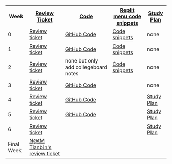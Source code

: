 <table>
   <tr>
    <th>Week</th>
    <th><a href="https://github.com/TianbinLiu/Tianbin-Github/issues">Review Ticket</a></th>
    <th><a href="code">Code</a></th>
    <th><a href="replit">Replit menu code snippets</a></th>
    <th><a href="study">Study Plan</a></th>
   </tr>
   
   <tr>
    <td>0</td>
    <td><a href="https://github.com/TianbinLiu/Tianbin-Github/issues/1">Review ticket</a></td>
    <td><a href="https://tianbinliu.github.io/code#:~:text=%22Easter%20egg%22-,%23%23Week%200,-HTML%20Code%20index">GitHub Code</a></td>
    <td><a href="https://replit.com/@TianbinLiu/Tianbin-Github#TT0/tree.py:29:12">Code snippets</a></td>
    <td>none</td>
   </tr>
  
   <tr>
    <td>1</td>
    <td><a href="https://github.com/TianbinLiu/Tianbin-Github/issues/2">Review ticket</a></td>
    <td><a href="https://tianbinliu.github.io/code#:~:text=tr%3E%0A%20%3C/table%3E%0A%20%3Chr%3E-,%23%23Week%201,-HTML%20Code%20default">GitHub Code</a></td>
    <td><a href="https://replit.com/@TianbinLiu/Tianbin-Github#TT1/carlist.py:66:12">Code snippets</a></td>
    <td>none</td>
   </tr>
  
   <tr>
    <td>2</td>
    <td><a href="https://github.com/TianbinLiu/TianbinLiu.github.io/issues/3">Review ticket</a></td>
    <td>none but only add collegeboard notes</td>
    <td><a href="https://replit.com/@TianbinLiu/Tianbin-Github#TT2/prime.py:1:0">Code snippets</a></td>
    <td>none</td>
   </tr>
  
   <tr>
    <td>3</td>
    <td><a href="https://github.com/TianbinLiu/TianbinLiu.github.io/issues/6">Review ticket</a></td>
    <td><a href="https://tianbinliu.github.io/code#:~:text=50%25%2C%20%2D50%25)%3B%0A%7D%0A%3C/style%3E-,Week%203,-HTML%20Code%20navigation">GitHub Code</a></td>
    <td></td>
    <td>none</td>
   </tr>
  
   <tr>
    <td>4</td>
    <td><a href="https://github.com/TianbinLiu/TianbinLiu.github.io/issues/7">Review ticket</a></td>
    <td><a href="https://tianbinliu.github.io/code#:~:text=list%20item%20*/%0A%20%20%20%20%20%20%20%20%7D%0A%3C/style%3E-,Week%204,-HTML%20Code%20gmap">GitHub Code</a></td>
    <td></td>
    <td><a href="https://github.com/TianbinLiu/Tianbin-Github/wiki/Study-Plan#week-4">Study Plan</a></td>
   </tr>
   
   <tr>
    <td>5</td>
    <td><a href="https://github.com/TianbinLiu/TianbinLiu.github.io/issues/8">Review ticket</a></td>
    <td><a href="https://tianbinliu.github.io/code#:~:text=render_template(%22index.html%22)-,Week%205,-HTML%20Code%20test">GitHub Code</a></td>
    <td></td>
    <td><a href="https://github.com/TianbinLiu/TianbinLiu.github.io/wiki/Study-Plan#:~:text=examples%20for%20it.-,5,-Monday">Study Plan</a></td>
   </tr>
   
   <tr>
    <td>6</td>
    <td><a href="https://github.com/TianbinLiu/TianbinLiu.github.io/issues/9">Review ticket</a></td>
    <td></td>
    <td></td>
    <td><a href="https://github.com/TianbinLiu/TianbinLiu.github.io/wiki/Study-Plan#:~:text=the%20highest%20scores.-,6,-Monday">Study Plan</a></td>
   </tr>
   
   <tr>
    <td>Final Week</td>
    <td><a href="https://github.com/TianbinLiu/TianbinLiu.github.io/issues/9](https://github.com/vaishavijay/pain.github.io/issues/18">N@tM Tianbin's review ticket</a></td>
    <td></td>
    <td></td>
    <td></td>
   </tr>
